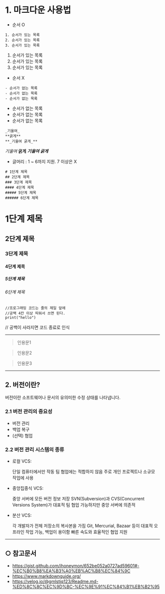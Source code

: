 
# 1. 마크다운 사용법 


* 순서 O
```
1. 순서가 있는 목록
2. 순서가 있는 목록
3. 순서가 있는 목록
```
1. 순서가 있는 목록
2. 순서가 있는 목록
3. 순서가 있는 목록

* 순서 X
```
- 순서가 없는 목록
- 순서가 없는 목록
- 순서가 없는 목록
```
- 순서가 없는 목록
- 순서가 없는 목록
- 순서가 없는 목록

  
```
_기울여_
**굵게**
**_기울여 굵게_**
```
_기울여_
**굵게**
**_기울여 굵게_**


* 글머리 : 1 ~ 6까지 지원. 7 이상은 X
```
# 1단계 제목
## 2단계 제목
### 3단계 제목
#### 4단계 제목
##### 5단계 제목
###### 6단계 제목
```
# 1단계 제목
## 2단계 제목
### 3단계 제목
#### 4단계 제목
##### 5단계 제목
###### 6단계 제목

```
//프로그래밍 코드는 줄의 제일 앞에
//공백 4칸 이상 띄워서 쓰면 된다.
print("hello")
```
// 공백이 사라지면 코드 종료로 인식

---
> 인용문1

> 인용문2

> 인용문3
---

## 2. 버전이란? 
버전이란 소프트웨어나 문서의 유의미한 수정 상태를 나타냅니다.

### 2.1 버전 관리의 중요성
- 버전 관리
- 백업 복구
- (선택) 협업

### 2.2 **버전 관리 시스템의 종류**

- 로컬 VCS:
    
    단일 컴퓨터에서만 작동
    팀 협업에는 적합하지 않음
    주로 개인 프로젝트나 소규모 작업에 사용
    
- 중앙집중식 VCS:
    
    중앙 서버에 모든 버전 정보 저장
    SVN(Subversion)과 CVS(Concurrent Versions System)가 대표적
    팀 협업 가능하지만 중앙 서버에 의존적
    
- 분산 VCS:
    
    각 개발자가 전체 저장소의 복사본을 가짐
    Git, Mercurial, Bazaar 등이 대표적
    오프라인 작업 가능, 백업이 용이함
    빠른 속도와 효율적인 협업 지원
  
--- 
## ○ 참고문서
* https://gist.github.com/ihoneymon/652be052a0727ad59601#-%EC%B0%B8%EA%B3%A0%EB%AC%B8%EC%84%9C
* https://www.markdownguide.org/
* https://velog.io/@gmlstjq123/Readme.md-%ED%8C%8C%EC%9D%BC-%EC%9E%91%EC%84%B1%EB%B2%95
